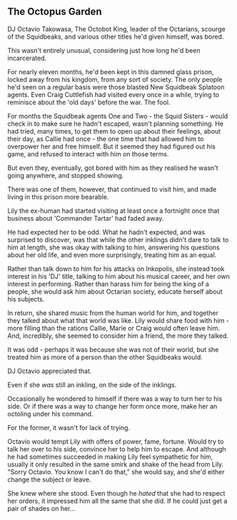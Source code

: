 ## The Octopus Garden

DJ Octavio Takowasa, The Octobot King, leader of the Octarians, scourge of the Squidbeaks, and various other titles he'd given himself, was bored.

This wasn't entirely unusual, considering just how long he'd been incarcerated.

For nearly eleven months, he'd been kept in this damned glass prison, locked away from his kingdom, from any sort of society. The only people he'd seen on a regular basis were those blasted New Squidbeak Splatoon agents. Even Craig Cuttlefish had visited every once in a while, trying to reminisce about the 'old days' before the war. The fool.

For months the Squidbeak agents One and Two - the Squid Sisters - would check in to make sure he hadn't escaped, wasn't planning something. He had tried, many times, to get them to open up about their feelings, about their day, as Callie had once - the one time that had allowed him to overpower her and free himself. But it seemed they had figured out his game, and refused to interact with him on those terms.

But even they, eventually, got bored with him as they realised he wasn't going anywhere, and stopped showing.

There was one of them, however, that continued to visit him, and made living in this prison more bearable.

Lily the ex-human had started visiting at least once a fortnight once that business about 'Commander Tartar' had faded away.

He had expected her to be odd. What he hadn't expected, and was surprised to discover, was that while the other inklings didn't dare to talk to him at length, she was okay with talking to him, answering his questions about her old life, and even more surprisingly, treating him as an equal.

Rather than talk down to him for his attacks on Inkopolis, she instead took interest in his 'DJ' title, talking to him about his musical career, and her own interest in performing. Rather than harass him for being the king of a people, she would ask him about Octarian society, educate herself about his subjects.

In return, she shared music from the human world for him, and together they talked about what that world was like. Lily would share food with him - more filling than the rations Callie, Marie or Craig would often leave him. And, incredibly, she seemed to consider him a friend, the more they talked.

It was odd - perhaps it was because she was not of their world, but she treated him as more of a person than the other Squidbeaks would.

DJ Octavio appreciated that.

Even if she *was* still an inkling, on the side of the inklings.

Occasionally he wondered to himself if there was a way to turn her to his side. Or if there was a way to change her form once more, make her an octoling under his command.

For the former, it wasn't for lack of trying.

Octavio would tempt Lily with offers of power, fame, fortune. Would try to talk her over to his side, convince her to help him to escape. And although he had sometimes succeeded in making Lily feel sympathetic for him, usually it only resulted in the same smirk and shake of the head from Lily. "Sorry Octavio. You know I can't do that," she would say, and she'd either change the subject or leave.

She knew where she stood. Even though he *hated* that she had to respect her orders, it impressed him all the same that she did. If he could just get a pair of shades on her...